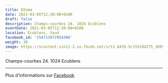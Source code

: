 ```yaml
---
title: Džuma
date: 2021-03-05T12:30:00+0100
draft: false
description: Champs-courbes 24. 1024 Ecublens
eventDate: 2021-03-05T12:30:00+0100
location: Écublens, Vaud
facebook_id: '254713972954306'
weight: 30
image: https://scontent-sin11-2.xx.fbcdn.net/v/t1.6435-9/155294275_3695079563921169_4909597834044538694_n.jpg?_nc_cat=101&ccb=1-7&_nc_sid=9e60e4&_nc_ohc=_K6N1jSTjM4Q7kNvwHxeedx&_nc_oc=AdlDNrTOTcKUIzxaLQbu4Fkeg9gohSmN9dpo1CQbRqhRIfBQtEs95mNXdHA_-IwlUuA&_nc_zt=23&_nc_ht=scontent-sin11-2.xx&edm=ABTKTjYEAAAA&_nc_gid=jpAyYelmR7RdSVRY9b3GCA&oh=00_AfKnOiJq3DH5jsrlqwWKPzN9_hLJvrREdqwgebfUak2-OA&oe=6860945B
---
```


Champs-courbes 24. 1024 Ecublens

---

Plus d'informations sur [Facebook](https://facebook.com/events/254713972954306)